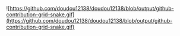 ![https://github.com/doudou12138/doudou12138/blob/output/github-contribution-grid-snake.gif](https://github.com/doudou12138/doudou12138/blob/output/github-contribution-grid-snake.gif)
